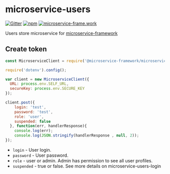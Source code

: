 # microservice-users

[![Gitter](https://img.shields.io/gitter/room/microservice-framework/chat.svg?style=flat-square)](https://gitter.im/microservice-framework/chat)
[![npm](https://img.shields.io/npm/dt/@microservice-framework/microservice-users.svg?style=flat-square)](https://www.npmjs.com/~microservice-framework)
[![microservice-frame.work](https://img.shields.io/badge/online%20docs-200-green.svg?style=flat-square)](http://microservice-frame.work)


Users store microservice for [microservice-framework](https://www.npmjs.com/~microservice-framework)


## Create token

```js
const MicroserviceClient = require('@microservice-framework/microservice-client');

require('dotenv').config();

var client = new MicroserviceClient({
  URL: process.env.SELF_URL,
  secureKey: process.env.SECURE_KEY
});

client.post({
    login: 'test',
    password: 'test',
    role: 'user',
    suspended: false
  }, function(err, handlerResponse){
    console.log(err);
    console.log(JSON.stringify(handlerResponse , null, 2));
});

```

 - `login` - User login.
 - `password` - User password.
 - `role` - user or admin. Admin has permission to see all user profiles.
 - `suspended` - true or false. See more details on microservice-users-login
